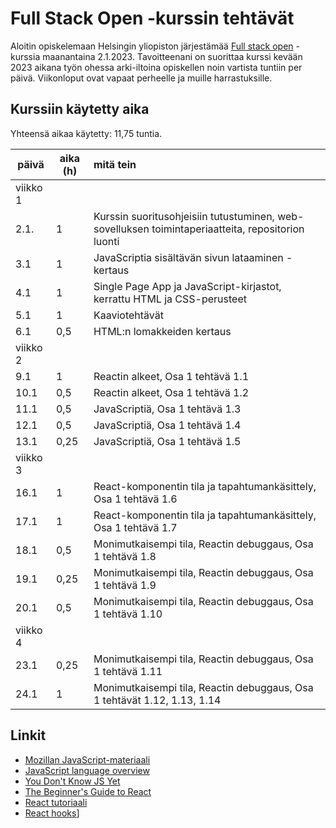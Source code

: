 # Full Stack Open -kurssin tehtävät

Aloitin opiskelemaan Helsingin yliopiston järjestämää [Full stack open](https://fullstackopen.com/) -kurssia maanantaina 2.1.2023. Tavoitteenani on suorittaa kurssi kevään 2023 aikana työn ohessa arki-iltoina opiskellen noin vartista tuntiin per päivä. Viikonloput ovat vapaat perheelle ja muille harrastuksille.

## Kurssiin käytetty aika

Yhteensä aikaa käytetty: 11,75 tuntia.

| päivä | aika (h) | mitä tein |
| ------| -------- | :----------------------------------------------------------- |
| viikko 1 |  |  |
| 2.1.  | 1        | Kurssin suoritusohjeisiin tutustuminen, web-sovelluksen toimintaperiaatteita, repositorion luonti |
| 3.1   | 1        | JavaScriptia sisältävän sivun lataaminen - kertaus |
| 4.1   | 1        | Single Page App ja JavaScript-kirjastot, kerrattu HTML ja CSS-perusteet |
| 5.1   | 1        | Kaaviotehtävät |
| 6.1   | 0,5      | HTML:n lomakkeiden kertaus |
| viikko 2 |  |  |
| 9.1   | 1        | Reactin alkeet, Osa 1 tehtävä 1.1 |
| 10.1  | 0,5      | Reactin alkeet, Osa 1 tehtävä 1.2 |
| 11.1  | 0,5      | JavaScriptiä, Osa 1 tehtävä 1.3 |
| 12.1  | 0,5      | JavaScriptiä, Osa 1 tehtävä 1.4 |
| 13.1  | 0,25     | JavaScriptiä, Osa 1 tehtävä 1.5 |
| viikko 3 |  |  |
| 16.1  | 1        | React-komponentin tila ja tapahtumankäsittely, Osa 1 tehtävä 1.6 |
| 17.1  | 1        | React-komponentin tila ja tapahtumankäsittely, Osa 1 tehtävä 1.7 |
| 18.1  | 0,5      | Monimutkaisempi tila, Reactin debuggaus, Osa 1 tehtävä 1.8 |
| 19.1  | 0,25     | Monimutkaisempi tila, Reactin debuggaus, Osa 1 tehtävä 1.9 |
| 20.1  | 0,5      | Monimutkaisempi tila, Reactin debuggaus, Osa 1 tehtävä 1.10 |
| viikko 4 |  |  |
| 23.1  | 0,25      | Monimutkaisempi tila, Reactin debuggaus, Osa 1 tehtävä 1.11 |
| 24.1  | 1         | Monimutkaisempi tila, Reactin debuggaus, Osa 1 tehtävät 1.12, 1.13, 1.14 |

## Linkit
- [Mozillan JavaScript-materiaali](https://developer.mozilla.org/en-US/docs/Web/JavaScript)
- [JavaScript language overview](https://developer.mozilla.org/en-US/docs/Web/JavaScript/Language_Overview)
- [You Don't Know JS Yet](https://github.com/getify/You-Dont-Know-JS)
- [The Beginner's Guide to React](https://egghead.io/courses/the-beginner-s-guide-to-react)
- [React tutoriaali](https://reactjs.org/tutorial/tutorial.html)
- [React hooks](https://reactjs.org/docs/hooks-state.html)]
